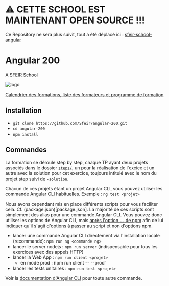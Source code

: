 # ⚠️ CETTE SCHOOL EST MAINTENANT OPEN SOURCE !!!

Ce Repository ne sera plus suivit, tout a été déplacé ici : [sfeir-school-angular](https://github.com/sfeir-open-source/sfeir-school-angular)

# Angular 200

A [SFEIR School](https://www.sfeir.com/formation/school/)

![logo](https://www.sfeir.com/img/school/formations/Angular%20200.png)

[Calendrier des formations, liste des formateurs et programme de formation](https://www.sfeir.com/formation/school/angular-200/)

## Installation

- `git clone https://github.com/Sfeir/angular-200.git`
- `cd angular-200`
- `npm install`

## Commandes

La formation se déroule step by step, chaque TP ayant deux projets associés dans le dossier [`steps/`](steps), un pour la réalisation de l'excice et un autre avec la solution pour cet exercice, toujours intitulé avec le nom du projet step suivi de `-solution`.

Chacun de ces projets étant un projet Angular CLI, vous pouvez utiliser les commande Angular CLI habituelles.
Exemple : `ng test <projet>`

Nous avons cependant mis en place différents scripts pour vous faciliter cela. Cf. (package.json)[package.json].
La majorité de ces scripts sont simplement des alias pour une commande Angular CLI. Vous pouvez donc utiliser les options de Angular CLI, mais [après l'option `--` de npm](https://docs.npmjs.com/cli/run-script.html) afin de lui indiquer qu'il s'agit d'options à passer au script et non d'options npm.

- lancer une commande Angular CLI directement via l'installation locale (recommandé): `npm run ng <commande ng>`
- lancer le server nodejs : `npm run server` (indispensable pour tous les exercices avec des appels HTTP)
- lancer la Web App : `npm run client <projet>`
  - en mode prod : ̀npm run client -- <projet> --prod`
- lancer les tests unitaires : `npm run test <projet>`

Voir la [documentation d'Angular CLI](https://angular.io/cli) pour toute autre commande.
